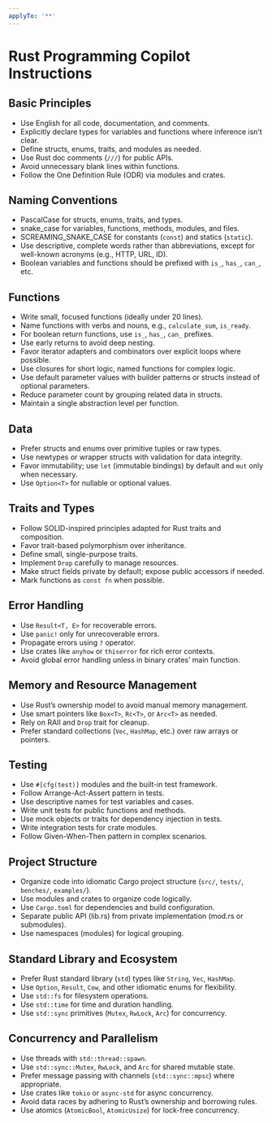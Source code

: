 ```yaml
---
applyTo: '**'
---
```


# Rust Programming Copilot Instructions

## Basic Principles

- Use English for all code, documentation, and comments.
- Explicitly declare types for variables and functions where inference isn’t clear.
- Define structs, enums, traits, and modules as needed.
- Use Rust doc comments (`///`) for public APIs.
- Avoid unnecessary blank lines within functions.
- Follow the One Definition Rule (ODR) via modules and crates.

## Naming Conventions

- PascalCase for structs, enums, traits, and types.
- snake_case for variables, functions, methods, modules, and files.
- SCREAMING_SNAKE_CASE for constants (`const`) and statics (`static`).
- Use descriptive, complete words rather than abbreviations, except for well-known acronyms (e.g., HTTP, URL, ID).
- Boolean variables and functions should be prefixed with `is_`, `has_`, `can_`, etc.

## Functions

- Write small, focused functions (ideally under 20 lines).
- Name functions with verbs and nouns, e.g., `calculate_sum`, `is_ready`.
- For boolean return functions, use `is_`, `has_`, `can_` prefixes.
- Use early returns to avoid deep nesting.
- Favor iterator adapters and combinators over explicit loops where possible.
- Use closures for short logic, named functions for complex logic.
- Use default parameter values with builder patterns or structs instead of optional parameters.
- Reduce parameter count by grouping related data in structs.
- Maintain a single abstraction level per function.

## Data

- Prefer structs and enums over primitive tuples or raw types.
- Use newtypes or wrapper structs with validation for data integrity.
- Favor immutability; use `let` (immutable bindings) by default and `mut` only when necessary.
- Use `Option<T>` for nullable or optional values.

## Traits and Types

- Follow SOLID-inspired principles adapted for Rust traits and composition.
- Favor trait-based polymorphism over inheritance.
- Define small, single-purpose traits.
- Implement `Drop` carefully to manage resources.
- Make struct fields private by default; expose public accessors if needed.
- Mark functions as `const fn` when possible.

## Error Handling

- Use `Result<T, E>` for recoverable errors.
- Use `panic!` only for unrecoverable errors.
- Propagate errors using `?` operator.
- Use crates like `anyhow` or `thiserror` for rich error contexts.
- Avoid global error handling unless in binary crates’ main function.

## Memory and Resource Management

- Use Rust’s ownership model to avoid manual memory management.
- Use smart pointers like `Box<T>`, `Rc<T>`, or `Arc<T>` as needed.
- Rely on RAII and `Drop` trait for cleanup.
- Prefer standard collections (`Vec`, `HashMap`, etc.) over raw arrays or pointers.

## Testing

- Use `#[cfg(test)]` modules and the built-in test framework.
- Follow Arrange-Act-Assert pattern in tests.
- Use descriptive names for test variables and cases.
- Write unit tests for public functions and methods.
- Use mock objects or traits for dependency injection in tests.
- Write integration tests for crate modules.
- Follow Given-When-Then pattern in complex scenarios.

## Project Structure

- Organize code into idiomatic Cargo project structure (`src/`, `tests/`, `benches/`, `examples/`).
- Use modules and crates to organize code logically.
- Use `Cargo.toml` for dependencies and build configuration.
- Separate public API (lib.rs) from private implementation (mod.rs or submodules).
- Use namespaces (modules) for logical grouping.

## Standard Library and Ecosystem

- Prefer Rust standard library (`std`) types like `String`, `Vec`, `HashMap`.
- Use `Option`, `Result`, `Cow`, and other idiomatic enums for flexibility.
- Use `std::fs` for filesystem operations.
- Use `std::time` for time and duration handling.
- Use `std::sync` primitives (`Mutex`, `RwLock`, `Arc`) for concurrency.

## Concurrency and Parallelism

- Use threads with `std::thread::spawn`.
- Use `std::sync::Mutex`, `RwLock`, and `Arc` for shared mutable state.
- Prefer message passing with channels (`std::sync::mpsc`) where appropriate.
- Use crates like `tokio` or `async-std` for async concurrency.
- Avoid data races by adhering to Rust’s ownership and borrowing rules.
- Use atomics (`AtomicBool`, `AtomicUsize`) for lock-free concurrency.
